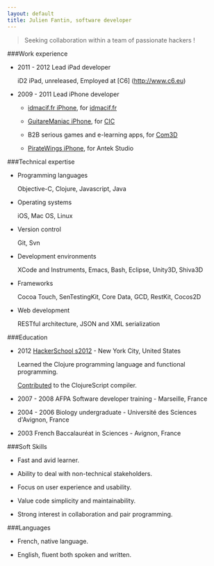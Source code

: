 ```yaml
---
layout: default
title: Julien Fantin, software developer
---
```


> Seeking collaboration within a team of passionate hackers !

###Work experience

- 2011 - 2012 Lead iPad developer

	iD2 iPad, unreleased, Employed at [C6] (http://www.c6.eu)

- 2009 - 2011 Lead iPhone developer

	- [idmacif.fr iPhone](http://itunes.apple.com/fr/app/idmacif-fr/id406130062?mt=8), for [idmacif.fr](http://www.idmacif.fr)

	- [GuitareManiac iPhone](http://itunes.apple.com/fr/app/guitare-maniac/id375690457?mt=8), for [CIC](https://www.cic.fr/fr/)

	- B2B serious games and e-learning apps, for [Com3D](http://com3d.fr)

	- [PirateWings iPhone](http://www.pirate-wings.com), for Antek Studio


###Technical expertise

- Programming languages

	Objective-C, Clojure, Javascript, Java

- Operating systems

	iOS, Mac OS, Linux

- Version control

	Git, Svn

- Development environments

	XCode and Instruments, Emacs, Bash, Eclipse, Unity3D, Shiva3D

- Frameworks

	Cocoa Touch, SenTestingKit, Core Data, GCD, RestKit, Cocos2D

- Web development

	RESTful architecture, JSON and XML serialization

###Education

- 2012 [HackerSchool s2012](http://www.hackerschool.com) - New York City, United States

	Learned the Clojure programming language and functional programming.

	[Contributed](http://clojure.org/contributing) to the ClojureScript compiler.

- 2007 - 2008 AFPA Software developer training - Marseille, France

- 2004 - 2006 Biology undergraduate - Université des Sciences d'Avignon, France

- 2003 French Baccalauréat in Sciences - Avignon, France

###Soft Skills

- Fast and avid learner.

- Ability to deal with non-technical stakeholders.

- Focus on user experience and usability.

- Value code simplicity and maintainability.

- Strong interest in collaboration and pair programming.


###Languages

- French, native language.

- English, fluent both spoken and written.
